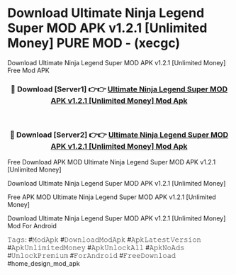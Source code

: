 # Download Ultimate Ninja Legend Super MOD APK v1.2.1 [Unlimited Money] PURE MOD - (xecgc)
Download Ultimate Ninja Legend Super MOD APK v1.2.1 [Unlimited Money] Free Mod APK

<div align="center">
<h3>🔴 Download [Server1] 👉👉 <a href="https://apk-comot.site?title=Ultimate_Ninja_Legend_Super_MOD_APK_v1.2.1_[Unlimited_Money]">Ultimate Ninja Legend Super MOD APK v1.2.1 [Unlimited Money] Mod Apk</a></h3><br>

<h3>🔴 Download [Server2] 👉👉 <a href="https://apk-comot.site?title=Ultimate_Ninja_Legend_Super_MOD_APK_v1.2.1_[Unlimited_Money]">Ultimate Ninja Legend Super MOD APK v1.2.1 [Unlimited Money] Mod Apk</a></h3>
</div>


Free Download APK MOD Ultimate Ninja Legend Super MOD APK v1.2.1 [Unlimited Money]

Download Ultimate Ninja Legend Super MOD APK v1.2.1 [Unlimited Money] 

Free APK MOD Ultimate Ninja Legend Super MOD APK v1.2.1 [Unlimited Money] 

Download Ultimate Ninja Legend Super MOD APK v1.2.1 [Unlimited Money] Mod For Android

𝚃𝚊𝚐𝚜: #𝙼𝚘𝚍𝙰𝚙𝚔 #𝙳𝚘𝚠𝚗𝚕𝚘𝚊𝚍𝙼𝚘𝚍𝙰𝚙𝚔 #𝙰𝚙𝚔𝙻𝚊𝚝𝚎𝚜𝚝𝚅𝚎𝚛𝚜𝚒𝚘𝚗 #𝙰𝚙𝚔𝚄𝚗𝚕𝚒𝚖𝚒𝚝𝚎𝚍𝙼𝚘𝚗𝚎𝚢 #𝙰𝚙𝚔𝚄𝚗𝚕𝚘𝚌𝚔𝙰𝚕𝚕 #𝙰𝚙𝚔𝙽𝚘𝙰𝚍𝚜 #𝚄𝚗𝚕𝚘𝚌𝚔𝙿𝚛𝚎𝚖𝚒𝚞𝚖 #𝙵𝚘𝚛𝙰𝚗𝚍𝚛𝚘𝚒𝚍 #𝙵𝚛𝚎𝚎𝙳𝚘𝚠𝚗𝚕𝚘𝚊𝚍 #home_design_mod_apk